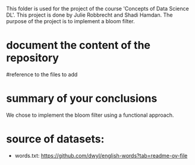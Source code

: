 This folder is used for the project of the course 'Concepts of Data Science DL'.
This project is done by Julie Robbrecht and Shadi Hamdan.
The purpose of the project is to implement a bloom filter.

# document the content of the repository
#reference to the files to add

# summary of your conclusions
We chose to implement the bloom filter using a functional approach.

# source of datasets:
- words.txt: https://github.com/dwyl/english-words?tab=readme-ov-file

